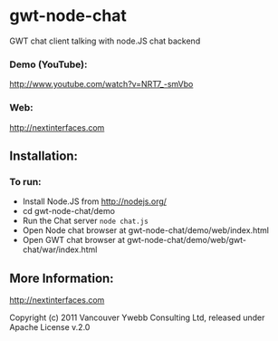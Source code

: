 gwt-node-chat
====

GWT chat client talking with node.JS chat backend

### Demo (YouTube):
http://www.youtube.com/watch?v=NRT7_-smVbo

### Web:
http://nextinterfaces.com

Installation:
-------------

### To run:
* Install Node.JS from http://nodejs.org/
* cd gwt-node-chat/demo
* Run the Chat server `node chat.js`	
* Open Node chat browser at gwt-node-chat/demo/web/index.html
* Open GWT chat browser at gwt-node-chat/demo/web/gwt-chat/war/index.html 


More Information:
-------------

http://nextinterfaces.com


Copyright (c) 2011 Vancouver Ywebb Consulting Ltd, released under Apache License v.2.0